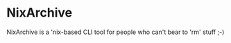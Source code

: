 NixArchive
==========

NixArchive is a 'nix-based CLI tool for people who can't bear to 'rm' stuff ;-)
